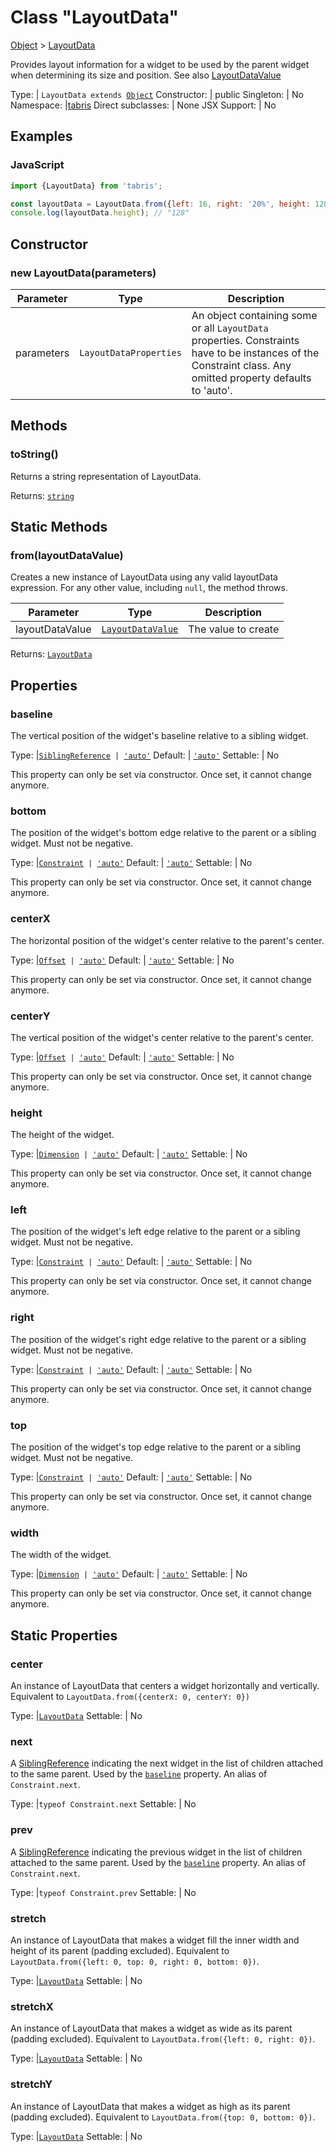 ---
---
# Class "LayoutData"

<a href="https://developer.mozilla.org/en-US/docs/Web/JavaScript/Reference/Global_Objects/Object" title="View &quot;Object&quot; on MDN">Object</a> > <a href="#" >LayoutData</a>

Provides layout information for a widget to be used by the parent widget when determining its size and position. See also [LayoutDataValue](../types.md#layoutdatavalue)


Type: | <code style="white-space: nowrap">LayoutData extends <a href="https://developer.mozilla.org/en-US/docs/Web/JavaScript/Reference/Global_Objects/Object" title="View &quot;Object&quot; on MDN">Object</a></code>
Constructor: | public
Singleton: | No
Namespace: |<a href="../modules.html#startup" >tabris</a>
Direct subclasses: | None
JSX Support: | No


## Examples
### JavaScript


```js
import {LayoutData} from 'tabris';

const layoutData = LayoutData.from({left: 16, right: '20%', height: 128});
console.log(layoutData.height); // "128"
```


## Constructor

### new LayoutData(parameters)

Parameter|Type|Description
-|-|-
parameters | <code style="white-space: nowrap">LayoutDataProperties</code> | An object containing some or all `LayoutData` properties. Constraints have to be instances of the Constraint class. Any omitted property defaults to 'auto'.

## Methods

### toString()



Returns a string representation of LayoutData.

Returns: <code style="white-space: nowrap"><a href="https://developer.mozilla.org/en-US/docs/Web/JavaScript/Data_structures#String_type" title="View &quot;string&quot; on MDN">string</a></code>

## Static Methods

### from(layoutDataValue)



Creates a new instance of LayoutData using any valid layoutData expression. For any other value, including `null`, the method throws.


Parameter|Type|Description
-|-|-
layoutDataValue | <code style="white-space: nowrap"><a href="../types.html#layoutdatavalue" title="LayoutDataValue Type Reference">LayoutDataValue</a></code> | The value to create


Returns: <code style="white-space: nowrap"><a href="#" >LayoutData</a></code>


## Properties

### baseline


The vertical position of the widget's baseline relative to a sibling widget.

Type: |<code style="white-space: nowrap"><a href="../types.html#siblingreference" title="SiblingReference Type Reference">SiblingReference</a> &#124; <a href="https://developer.mozilla.org/en-US/docs/Web/JavaScript/Data_structures#String_type" title="View &quot;string&quot; on MDN">'auto'</a></code>
Default: | <code style="white-space: nowrap"><a href="https://developer.mozilla.org/en-US/docs/Web/JavaScript/Data_structures#String_type" title="View &quot;string&quot; on MDN">'auto'</a></code>
Settable: | No



This property can only be set via constructor. Once set, it cannot change anymore.



### bottom


The position of the widget's bottom edge relative to the parent or a sibling widget. Must not be negative.

Type: |<code style="white-space: nowrap"><a href="Constraint.html" title="Constraint Class Reference">Constraint</a> &#124; <a href="https://developer.mozilla.org/en-US/docs/Web/JavaScript/Data_structures#String_type" title="View &quot;string&quot; on MDN">'auto'</a></code>
Default: | <code style="white-space: nowrap"><a href="https://developer.mozilla.org/en-US/docs/Web/JavaScript/Data_structures#String_type" title="View &quot;string&quot; on MDN">'auto'</a></code>
Settable: | No



This property can only be set via constructor. Once set, it cannot change anymore.



### centerX


The horizontal position of the widget's center relative to the parent's center.

Type: |<code style="white-space: nowrap"><a href="../types.html#offset" title="Offset Type Reference">Offset</a> &#124; <a href="https://developer.mozilla.org/en-US/docs/Web/JavaScript/Data_structures#String_type" title="View &quot;string&quot; on MDN">'auto'</a></code>
Default: | <code style="white-space: nowrap"><a href="https://developer.mozilla.org/en-US/docs/Web/JavaScript/Data_structures#String_type" title="View &quot;string&quot; on MDN">'auto'</a></code>
Settable: | No



This property can only be set via constructor. Once set, it cannot change anymore.



### centerY


The vertical position of the widget's center relative to the parent's center.

Type: |<code style="white-space: nowrap"><a href="../types.html#offset" title="Offset Type Reference">Offset</a> &#124; <a href="https://developer.mozilla.org/en-US/docs/Web/JavaScript/Data_structures#String_type" title="View &quot;string&quot; on MDN">'auto'</a></code>
Default: | <code style="white-space: nowrap"><a href="https://developer.mozilla.org/en-US/docs/Web/JavaScript/Data_structures#String_type" title="View &quot;string&quot; on MDN">'auto'</a></code>
Settable: | No



This property can only be set via constructor. Once set, it cannot change anymore.



### height


The height of the widget.

Type: |<code style="white-space: nowrap"><a href="../types.html#dimension" title="Dimension Type Reference">Dimension</a> &#124; <a href="https://developer.mozilla.org/en-US/docs/Web/JavaScript/Data_structures#String_type" title="View &quot;string&quot; on MDN">'auto'</a></code>
Default: | <code style="white-space: nowrap"><a href="https://developer.mozilla.org/en-US/docs/Web/JavaScript/Data_structures#String_type" title="View &quot;string&quot; on MDN">'auto'</a></code>
Settable: | No



This property can only be set via constructor. Once set, it cannot change anymore.



### left


The position of the widget's left edge relative to the parent or a sibling widget. Must not be negative.

Type: |<code style="white-space: nowrap"><a href="Constraint.html" title="Constraint Class Reference">Constraint</a> &#124; <a href="https://developer.mozilla.org/en-US/docs/Web/JavaScript/Data_structures#String_type" title="View &quot;string&quot; on MDN">'auto'</a></code>
Default: | <code style="white-space: nowrap"><a href="https://developer.mozilla.org/en-US/docs/Web/JavaScript/Data_structures#String_type" title="View &quot;string&quot; on MDN">'auto'</a></code>
Settable: | No



This property can only be set via constructor. Once set, it cannot change anymore.



### right


The position of the widget's right edge relative to the parent or a sibling widget. Must not be negative.

Type: |<code style="white-space: nowrap"><a href="Constraint.html" title="Constraint Class Reference">Constraint</a> &#124; <a href="https://developer.mozilla.org/en-US/docs/Web/JavaScript/Data_structures#String_type" title="View &quot;string&quot; on MDN">'auto'</a></code>
Default: | <code style="white-space: nowrap"><a href="https://developer.mozilla.org/en-US/docs/Web/JavaScript/Data_structures#String_type" title="View &quot;string&quot; on MDN">'auto'</a></code>
Settable: | No



This property can only be set via constructor. Once set, it cannot change anymore.



### top


The position of the widget's top edge relative to the parent or a sibling widget. Must not be negative.

Type: |<code style="white-space: nowrap"><a href="Constraint.html" title="Constraint Class Reference">Constraint</a> &#124; <a href="https://developer.mozilla.org/en-US/docs/Web/JavaScript/Data_structures#String_type" title="View &quot;string&quot; on MDN">'auto'</a></code>
Default: | <code style="white-space: nowrap"><a href="https://developer.mozilla.org/en-US/docs/Web/JavaScript/Data_structures#String_type" title="View &quot;string&quot; on MDN">'auto'</a></code>
Settable: | No



This property can only be set via constructor. Once set, it cannot change anymore.



### width


The width of the widget.

Type: |<code style="white-space: nowrap"><a href="../types.html#dimension" title="Dimension Type Reference">Dimension</a> &#124; <a href="https://developer.mozilla.org/en-US/docs/Web/JavaScript/Data_structures#String_type" title="View &quot;string&quot; on MDN">'auto'</a></code>
Default: | <code style="white-space: nowrap"><a href="https://developer.mozilla.org/en-US/docs/Web/JavaScript/Data_structures#String_type" title="View &quot;string&quot; on MDN">'auto'</a></code>
Settable: | No



This property can only be set via constructor. Once set, it cannot change anymore.



## Static Properties

### center


An instance of LayoutData that centers a widget horizontally and vertically. Equivalent to `LayoutData.from({centerX: 0, centerY: 0})`

Type: |<code style="white-space: nowrap"><a href="#" >LayoutData</a></code>
Settable: | No



### next


A [SiblingReference](../types.md#siblingreference) indicating the next widget in the list of children attached to the same parent. Used by the [`baseline`](#baseline) property. An alias of `Constraint.next`.

Type: |<code style="white-space: nowrap">typeof Constraint.next</code>
Settable: | No



### prev


A [SiblingReference](../types.md#siblingreference) indicating the previous widget in the list of children attached to the same parent. Used by the [`baseline`](#baseline) property. An alias of `Constraint.next`.

Type: |<code style="white-space: nowrap">typeof Constraint.prev</code>
Settable: | No



### stretch


An instance of LayoutData that makes a widget fill the inner width and height of its parent (padding excluded). Equivalent to `LayoutData.from({left: 0, top: 0, right: 0, bottom: 0})`.

Type: |<code style="white-space: nowrap"><a href="#" >LayoutData</a></code>
Settable: | No



### stretchX


An instance of LayoutData that makes a widget as wide as its parent (padding excluded). Equivalent to `LayoutData.from({left: 0, right: 0})`.

Type: |<code style="white-space: nowrap"><a href="#" >LayoutData</a></code>
Settable: | No



### stretchY


An instance of LayoutData that makes a widget as high as its parent (padding excluded). Equivalent to `LayoutData.from({top: 0, bottom: 0})`.

Type: |<code style="white-space: nowrap"><a href="#" >LayoutData</a></code>
Settable: | No



